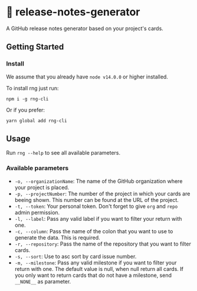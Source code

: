 # 📝 release-notes-generator

A GitHub release notes generator based on your project's cards.

## Getting Started

### Install

We assume that you already have `node v14.0.0` or higher installed.

To install rng just run:

```
npm i -g rng-cli
```

Or if you prefer:

```
yarn global add rng-cli
```

## Usage

Run `rng --help` to see all available parameters.

### Available parameters
- `-o, --organizationName`: The name of the GitHub organization where your project is placed.
- `-p, --projectNumber`: The number of the project in which your cards are beeing shown. This number can be found at the URL of the project.
- `-t, --token`: Your personal token. Don't forget to give `org` and `repo` admin permission.
- `-l, --label`: Pass any valid label if you want to filter your return with one.
- `-c, --column`: Pass the name of the colon that you want to use to generate the data. This is required.
- `-r, --repository`: Pass the name of the repository that you want to filter cards.
- `-s, --sort`: Use to asc sort by card issue number.
- `-m, --milestone`: Pass any valid milestone if you want to filter your return with one. The default value is null, when null return all cards. If you only want to return cards that do not have a milestone, send `__NONE__` as parameter.
